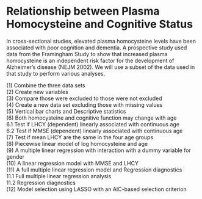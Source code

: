 # Relationship between Plasma Homocysteine and Cognitive Status

In cross-sectional studies, elevated plasma homocysteine levels have been associated with poor cognition and dementia. A prospective study used data from the Framingham Study to show that increased plasma homocysteine is an independent risk factor for the development of Alzheimer’s disease (NEJM 2002). We will use a subset of the data used in that study to perform various analyses.  

(1) Combine the three data sets  
(2) Create new variables  
(3) Compare those were excluded to those were not excluded  
(4) Create a new data set excluding those with missing values  
(5) Vertical bar charts and Descriptive statistics  
(6) Both homocysteine and cognitive function may change with age  
    6.1 Test if LHCY (dependent) linearly associated with continuous age  
    6.2 Test if MMSE (dependent) linearly associated with continuous age  
(7) Test if mean LHCY are the same in the four age groups  
(8) Piecewise linear model of log homocysteine and age  
(9) A multiple linear regression with interaction with a dummy variable for gender  
(10) A linear regression model with MMSE and LHCY  
(11) A full multiple linear regression model and Regression diagnostics  
    11.1 Full multiple linear regression analysis  
    11.2 Regression diagnostics  
(12) Model selection using LASSO with an AIC-based selection criterion
